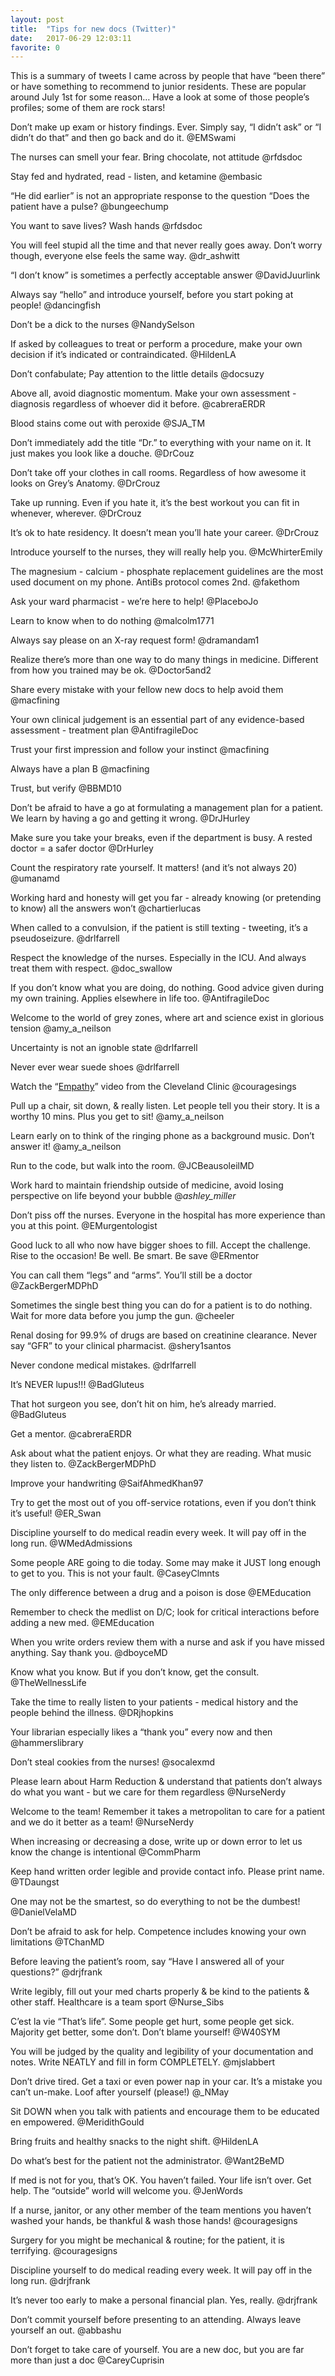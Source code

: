 ```yaml
---
layout: post
title:  "Tips for new docs (Twitter)"
date:   2017-06-29 12:03:11
favorite: 0
---
```


This is a summary of tweets I came across by people that have “been there” or have something to recommend to junior residents. These are popular around July 1st for some reason… Have a look at some of those people’s profiles; some of them are rock stars!<!--more-->

Don’t make up exam or history findings. Ever. Simply say, “I didn’t ask” or “I didn’t do that” and then go back and do it. @EMSwami

The nurses can smell your fear. Bring chocolate, not attitude @rfdsdoc

Stay fed and hydrated, read - listen, and ketamine @embasic

“He did earlier” is not an appropriate response to the question “Does the patient have a pulse? @bungeechump

You want to save lives? Wash hands @rfdsdoc

You will feel stupid all the time and that never really goes away. Don’t worry though, everyone else feels the same way. @dr_ashwitt

“I don’t know” is sometimes a perfectly acceptable answer @DavidJuurlink

Always say “hello” and introduce yourself, before you start poking at people! @dancingfish

Don’t be a dick to the nurses @NandySelson

If asked by colleagues to treat or perform a procedure, make your own decision if it’s indicated or contraindicated. @HildenLA

Don’t confabulate; Pay attention to the little details @docsuzy

Above all, avoid diagnostic momentum. Make your own assessment - diagnosis regardless of whoever did it before. @cabreraERDR

Blood stains come out with peroxide @SJA_TM

Don’t immediately add the title “Dr.” to everything with your name on it. It just makes you look like a douche. @DrCouz

Don’t take off your clothes in call rooms. Regardless of how awesome it looks on Grey’s Anatomy. @DrCrouz

Take up running. Even if you hate it, it’s the best workout you can fit in whenever, wherever. @DrCrouz

It’s ok to hate residency. It doesn’t mean you’ll hate your career. @DrCrouz

Introduce yourself to the nurses, they will really help you. @McWhirterEmily

The magnesium - calcium - phosphate replacement guidelines are the most used document on my phone. AntiBs protocol comes 2nd. @fakethom

Ask your ward pharmacist - we’re here to help! @PlaceboJo

Learn to know when to do nothing @malcolm1771

Always say please on an X-ray request form! @dramandam1

Realize there’s more than one way to do many things in medicine. Different from how you trained may be ok. @Doctor5and2

Share every mistake with your fellow new docs to help avoid them @macfining

Your own clinical judgement is an essential part of any evidence-based assessment - treatment plan @AntifragileDoc

Trust your first impression and follow your instinct @macfining

Always have a plan B @macfining

Trust, but verify @BBMD10

Don’t be afraid to have a go at formulating a management plan for a patient. We learn by having a go and getting it wrong. @DrJHurley

Make sure you take your breaks, even if the department is busy. A rested doctor = a safer doctor @DrHurley

Count the respiratory rate yourself. It matters! (and it’s not always 20) @umanamd

Working hard and honesty will get you far - already knowing (or pretending to know) all the answers won’t @chartierlucas

When called to a convulsion, if the patient is still texting - tweeting, it’s a pseudoseizure. @drlfarrell

Respect the knowledge of the nurses. Especially in the ICU. And always treat them with respect. @doc_swallow

If you don’t know what you are doing, do nothing. Good advice given during my own training. Applies elsewhere in life too. @AntifragileDoc

Welcome to the world of grey zones, where art and science exist in glorious tension @amy_a_neilson

Uncertainty is not an ignoble state @drlfarrell

Never ever wear suede shoes @drlfarrell

Watch the “[Empathy](https://www.youtube.com/watch?v=cDDWvj_q-o8)” video from the Cleveland Clinic @couragesings

Pull up a chair, sit down, & really listen. Let people tell you their story. It is a worthy 10 mins. Plus you get to sit! @amy_a_neilson

Learn early on to think of the ringing phone as a background music. Don’t answer it! @amy_a_neilson

Run to the code, but walk into the room. @JCBeausoleilMD

Work hard to maintain friendship outside of medicine, avoid losing perspective on life beyond your bubble @_ashley_miller_

Don’t piss off the nurses. Everyone in the hospital has more experience than you at this point. @EMurgentologist

Good luck to all who now have bigger shoes to fill. Accept the challenge. Rise to the occasion! Be well. Be smart. Be save @ERmentor

You can call them “legs” and “arms”. You’ll still be a doctor @ZackBergerMDPhD

Sometimes the single best thing you can do for a patient is to do nothing. Wait for more data before you jump the gun. @cheeler

Renal dosing for 99.9% of drugs are based on creatinine clearance. Never say “GFR” to your clinical pharmacist. @shery1santos

Never condone medical mistakes. @drlfarrell

It’s NEVER lupus!!! @BadGluteus

That hot surgeon you see, don’t hit on him, he’s already married. @BadGluteus

Get a mentor. @cabreraERDR

Ask about what the patient enjoys. Or what they are reading. What music they listen to. @ZackBergerMDPhD

Improve your handwriting @SaifAhmedKhan97

Try to get the most out of you off-service rotations, even if you don’t think it’s useful! @ER_Swan

Discipline yourself to do medical readin every week. It will pay off in the long run. @WMedAdmissions

Some people ARE going to die today. Some may make it JUST long enough to get to you. This is not your fault. @CaseyClmnts

The only difference between a drug and a poison is dose @EMEducation

Remember to check the medlist on D/C; look for critical interactions before adding a new med. @EMEducation

When you write orders review them with a nurse and ask if you have missed anything. Say thank you. @dboyceMD

Know what you know. But if you don’t know, get the consult. @TheWellnessLife

Take the time to really listen to your patients - medical history and the people behind the illness. @DRjhopkins

Your librarian especially likes a “thank you” every now and then @hammerslibrary

Don’t steal cookies from the nurses! @socalexmd

Please learn about Harm Reduction & understand that patients don’t always do what you want - but we care for them regardless @NurseNerdy

Welcome to the team! Remember it takes a metropolitan to care for a patient and we do it better as a team! @NurseNerdy

When increasing or decreasing a dose, write up or down error to let us know the change is intentional @CommPharm

Keep hand written order legible and provide contact info. Please print name. @TDaungst

One may not be the smartest, so do everything to not be the dumbest! @DanielVelaMD

Don’t be afraid to ask for help. Competence includes knowing your own limitations @TChanMD

Before leaving the patient’s room, say “Have I answered all of your questions?” @drjfrank

Write legibly, fill out your med charts properly & be kind to the patients & other staff. Healthcare is a team sport @Nurse_Sibs

C’est la vie “That’s life”. Some people get hurt, some people get sick. Majority get better, some don’t. Don’t blame yourself! @W40SYM

You will be judged by the quality and legibility of your documentation and notes. Write NEATLY and fill in form COMPLETELY. @mjslabbert

Don’t drive tired. Get a taxi or even power nap in your car. It’s a mistake you can’t un-make. Loof after yourself (please!) @_NMay

Sit DOWN when you talk with patients and encourage them to be educated en empowered. @MeridithGould

Bring fruits and healthy snacks to the night shift. @HildenLA

Do what’s best for the patient not the administrator. @Want2BeMD

If med is not for you, that’s OK. You haven’t failed. Your life isn’t over. Get help. The “outside” world will welcome you. @JenWords

If a nurse, janitor, or any other member of the team mentions you haven’t washed your hands, be thankful & wash those hands! @couragesigns

Surgery for you might be mechanical & routine; for the patient, it is terrifying. @couragesigns

Discipline yourself to do medical reading every week. It will pay off in the long run. @drjfrank

It’s never too early to make a personal financial plan. Yes, really. @drjfrank

Don’t commit yourself before presenting to an attending. Always leave yourself an out. @abbashu

Don’t forget to take care of yourself. You are a new doc, but you are far more than just a doc @CareyCuprisin
